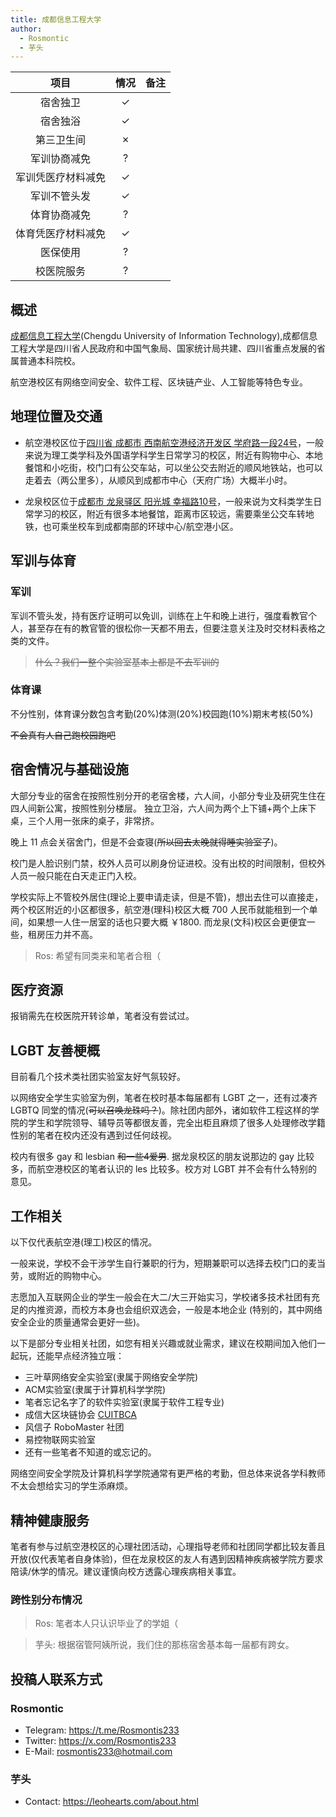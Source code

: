 ```yaml
---
title: 成都信息工程大学
author:
  - Rosmontic
  - 芋头
---
```


|        项目        | 情况 |     备注     |
| :----------------: | :--: | :----------: |
|      宿舍独卫      |  ✓   |              |
|      宿舍独浴      |  ✓   |              |
|     第三卫生间     |  ✗   |              |
|    军训协商减免    |  ?   |              |
| 军训凭医疗材料减免 |  ✓   |              |
|    军训不管头发    |  ✓   |               |
|    体育协商减免    |  ?   |              |
| 体育凭医疗材料减免 |  ✓   |              |
|      医保使用      |  ?   |              |
|     校医院服务     |   ?  |              |

## 概述

[成都信息工程大学](https://www.cuit.edu.cn/)(Chengdu University of Information Technology),成都信息工程大学是四川省人民政府和中国气象局、国家统计局共建、四川省重点发展的省属普通本科院校。

航空港校区有网络空间安全、软件工程、区块链产业、人工智能等特色专业。

## 地理位置及交通

- 航空港校区位于[四川省 成都市 西南航空港经济开发区 学府路一段24号](https://www.amap.com/place/B001C0650L)，一般来说为理工类学科及外国语学科学生日常学习的校区，附近有购物中心、本地餐馆和小吃街，校门口有公交车站，可以坐公交去附近的顺风地铁站，也可以走着去（两公里多），从顺风到成都市中心（天府广场）大概半小时。

- 龙泉校区位于[成都市 龙泉驿区 阳光城 幸福路10号](https://www.amap.com/place/B001C06VLJ)，一般来说为文科类学生日常学习的校区，附近有很多本地餐馆，距离市区较远，需要乘坐公交车转地铁，也可乘坐校车到成都南部的环球中心/航空港小区。

## 军训与体育

### 军训

军训不管头发，持有医疗证明可以免训，训练在上午和晚上进行，强度看教官个人，甚至存在有的教官管的很松你一天都不用去，但要注意关注及时交材料表格之类的文件。

> ~~什么？我们一整个实验室基本上都是不去军训的~~

### 体育课

不分性别，体育课分数包含考勤(20%)体测(20%)校园跑(10%)期末考核(50%)

~~不会真有人自己跑校园跑吧~~

## 宿舍情况与基础设施

大部分专业的宿舍在按照性别分开的老宿舍楼，六人间，小部分专业及研究生住在四人间新公寓，按照性别分楼层。
独立卫浴，六人间为两个上下铺+两个上床下桌，三个人用一张床的桌子，非常挤。

晚上 11 点会关宿舍门，但是不会查寝(~~所以回去太晚就得睡实验室了~~)。

校门是人脸识别门禁，校外人员可以刷身份证进校。没有出校的时间限制，但校外人员一般只能在白天走正门入校。

学校实际上不管校外居住(理论上要申请走读，但是不管)，想出去住可以直接走，两个校区附近的小区都很多，航空港(理科)校区大概 700 人民币就能租到一个单间，如果想一人住一居室的话也只要大概 ￥1800. 而龙泉(文科)校区会更便宜一些，租房压力并不高。

> Ros: 希望有同类来和笔者合租（

## 医疗资源

报销需先在校医院开转诊单，笔者没有尝试过。

## LGBT 友善梗概

目前看几个技术类社团实验室友好气氛较好。

以网络安全学生实验室为例，笔者在校时基本每届都有 LGBT 之一，还有过凑齐 LGBTQ 同堂的情况(~~可以召唤龙珠吗？~~)。除社团内部外，诸如软件工程这样的学院的学生和学院领导、辅导员等都很友善，完全出柜且麻烦了很多人处理修改学籍性别的笔者在校内还没有遇到过任何歧视。

校内有很多 gay 和 lesbian ~~和一些4爱男~~. 据龙泉校区的朋友说那边的 gay 比较多，而航空港校区的笔者认识的 les 比较多。校方对 LGBT 并不会有什么特别的意见。

## 工作相关

以下仅代表航空港(理工)校区的情况。

一般来说，学校不会干涉学生自行兼职的行为，短期兼职可以选择去校门口的麦当劳，或附近的购物中心。

志愿加入互联网企业的学生一般会在大二/大三开始实习，学校诸多技术社团有充足的内推资源，而校方本身也会组织双选会，一般是本地企业 (特别的，其中网络安全企业的质量通常会更好一些)。

以下是部分专业相关社团，如您有相关兴趣或就业需求，建议在校期间加入他们一起玩，还能早点经济独立哦：
- 三叶草网络安全实验室(隶属于网络安全学院) 
- ACM实验室(隶属于计算机科学学院)
- 笔者忘记名字了的软件实验室(隶属于软件工程专业)
- 成信大区块链协会 [CUITBCA](https://x.com/cuitbca2020)
- 风信子 RoboMaster 社团 
- 易控物联网实验室
- 还有一些笔者不知道的或忘记的。

网络空间安全学院及计算机科学学院通常有更严格的考勤，但总体来说各学科教师不太会想给实习的学生添麻烦。

## 精神健康服务

笔者有参与过航空港校区的心理社团活动，心理指导老师和社团同学都比较友善且开放(仅代表笔者自身体验)，但在龙泉校区的友人有遇到因精神疾病被学院方要求陪读/休学的情况。建议谨慎向校方透露心理疾病相关事宜。

### 跨性别分布情况

> Ros: 笔者本人只认识毕业了的学姐（

> 芋头: 根据宿管阿姨所说，我们住的那栋宿舍基本每一届都有跨女。

## 投稿人联系方式

### Rosmontic

- Telegram: <https://t.me/Rosmontis233>
- Twitter: <https://x.com/Rosmontis233>
- E-Mail: <rosmontis233@hotmail.com>

### 芋头

- Contact: <https://leohearts.com/about.html>
